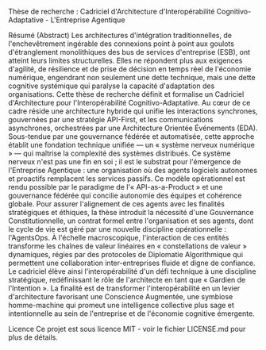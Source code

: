 Thèse de recherche : Cadriciel d'Architecture d'Interopérabilité Cognitivo-Adaptative - L'Entreprise Agentique

Résumé (Abstract)
Les architectures d'intégration traditionnelles, de l'enchevêtrement ingérable des connexions point à point aux goulots d'étranglement monolithiques des bus de services d'entreprise (ESB), ont atteint leurs limites structurelles. Elles ne répondent plus aux exigences d'agilité, de résilience et de prise de décision en temps réel de l'économie numérique, engendrant non seulement une dette technique, mais une dette cognitive systémique qui paralyse la capacité d'adaptation des organisations. Cette thèse de recherche définit et formalise un Cadriciel d'Architecture pour l'Interopérabilité Cognitivo-Adaptative. Au cœur de ce cadre réside une architecture hybride qui unifie les interactions synchrones, gouvernées par une stratégie API-First, et les communications asynchrones, orchestrées par une Architecture Orientée Événements (EDA). Sous-tendue par une gouvernance fédérée et automatisée, cette approche établit une fondation technique unifiée — un « système nerveux numérique » — qui maîtrise la complexité des systèmes distribués.
Ce système nerveux n'est pas une fin en soi ; il est le substrat pour l'émergence de l'Entreprise Agentique : une organisation où des agents logiciels autonomes et proactifs remplacent les services passifs. Ce modèle opérationnel est rendu possible par le paradigme de l'« API-as-a-Product » et une gouvernance fédérée qui concilie autonomie des équipes et cohérence globale. Pour assurer l'alignement de ces agents avec les finalités stratégiques et éthiques, la thèse introduit la nécessité d'une Gouvernance Constitutionnelle, un contrat formel entre l'organisation et ses agents, dont le cycle de vie est géré par une nouvelle discipline opérationnelle : l'AgentsOps. À l'échelle macroscopique, l'interaction de ces entités transforme les chaînes de valeur linéaires en « constellations de valeur » dynamiques, régies par des protocoles de Diplomatie Algorithmique qui permettent une collaboration inter-entreprises fluide et digne de confiance. Le cadriciel élève ainsi l'interopérabilité d'un défi technique à une discipline stratégique, redéfinissant le rôle de l'architecte en tant que « Gardien de l'Intention ». La finalité est de transformer l'interopérabilité en un levier d'architecture favorisant une Conscience Augmentée, une symbiose homme-machine qui promeut une intelligence collective plus sage et intentionnelle au sein de l'entreprise et de l'économie cognitive émergente.

Licence
Ce projet est sous licence MIT - voir le fichier LICENSE.md pour plus de détails.
